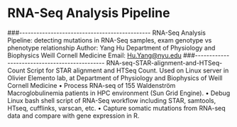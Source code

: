 # RNA-Seq Analysis Pipeline

###----------------------------------------------
RNA-Seq Analysis Pipeline: detecting mutations in RNA-Seq samples, exam genotype vs phenotype relationship
Author: Yang Hu
Department of Physiology and Biophysics
Weill Cornell Medicine
Email: Hu.Yang@nyu.edu
###----------------------------------------------
RNA-seq-STAR-alignment-and-HTSeq-Count
Script for STAR alignment and HTSeq Count. 
Used on Linux server in Olivier Elemento lab, at Department of Physiology and Biophysics of Weill Cornell Medicine
•    Process RNA-seq of 155 Waldenström Macroglobulinemia patients in HPC environment (Sun Grid Engine).
•    Debug Linux bash shell script of RNA-Seq workflow including STAR, samtools, HTseq, cufflinks, varscan, etc.
•    Capture somatic mutations from RNA-seq data and compare with gene expression in R.
